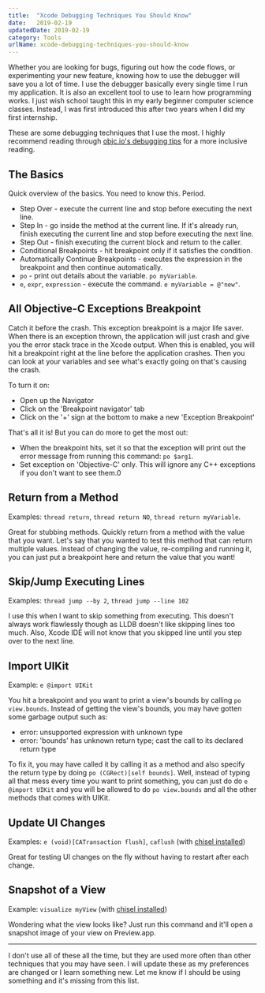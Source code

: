 ```yaml
---
title:  "Xcode Debugging Techniques You Should Know"
date:   2019-02-19
updatedDate: 2019-02-19
category: Tools
urlName: xcode-debugging-techniques-you-should-know
---
```


Whether you are looking for bugs, figuring out how the code flows, or
experimenting your new feature, knowing how to use the debugger will save you a
lot of time. I use the debugger basically every single time I run my application.
It is also an excellent tool to use to learn how programming works. I just wish
school taught this in my early beginner computer science classes. Instead,
I was first introduced this after two years when I did my first internship.

These are some debugging techniques that I use the most. I highly recommend
reading through [objc.io's debugging tips](https://www.objc.io/issues/19-debugging/lldb-debugging/)
for a more inclusive reading.

## The Basics

Quick overview of the basics. You need to know this. Period.

* Step Over - execute the current line and stop before executing the next line.
* Step In - go inside the method at the current line. If it's already run, finish
executing the current line and stop before executing the next line.
* Step Out - finish executing the current block and return to the caller.
* Conditional Breakpoints - hit breakpoint only if it satisfies the condition.
* Automatically Continue Breakpoints - executes the expression in the breakpoint
and then continue automatically.
* `po` - print out details about the variable. `po myVariable`.
* `e`, `expr`, `expression` - execute the command. `e myVariable = @"new"`.

## All Objective-C Exceptions Breakpoint

Catch it before the crash. This exception breakpoint is a major life saver.
When there is an exception thrown, the application will just crash and give
you the error stack trace in the Xcode output. When this is enabled, you will
hit a breakpoint right at the line before the application crashes. Then you can
look at your variables and see what's exactly going on that's causing the crash.

To turn it on:

* Open up the Navigator
* Click on the 'Breakpoint navigator' tab
* Click on the '+' sign at the bottom to make a new 'Exception Breakpoint'

That's all it is! But you can do more to get the most out:

* When the breakpoint hits, set it so that the exception will print out the
error message from running this command: `po $arg1`.
* Set exception on 'Objective-C' only. This will ignore any C++ exceptions if
you don't want to see them.0

## Return from a Method

Examples: `thread return`, `thread return NO`, `thread return myVariable`.

Great for stubbing methods. Quickly return from a method with the value that you
want. Let's say that you wanted to test this method that can return multiple
values. Instead of changing the value, re-compiling and running it, you can just
put a breakpoint here and return the value that you want!

## Skip/Jump Executing Lines

Examples: `thread jump --by 2`, `thread jump --line 102`

I use this when I want to skip something from executing. This doesn't always work
flawlessly though as LLDB doesn't like skipping lines too much. Also, Xcode IDE
will not know that you skipped line until you step over to the next line.

## Import UIKit

Example: `e @import UIKit`

You hit a breakpoint and you want to print a view's bounds by calling
`po view.bounds`. Instead of getting the view's bounds, you may have gotten some
garbage output such as:

* error: unsupported expression with unknown type
* error: 'bounds' has unknown return type; cast the call to its declared return type

To fix it, you may have called it by calling it as a method and also specify the
return type by doing `po (CGRect)[self bounds]`. Well, instead of typing all that
mess every time you want to print something, you can just do do `e @import UIKit`
and you will be allowed to do `po view.bounds` and all the other methods that comes
with UIKit.

## Update UI Changes

Examples: `e (void)[CATransaction flush]`, `caflush` (with [chisel installed](https://github.com/facebook/chisel))

Great for testing UI changes on the fly without having to restart after each change.

## Snapshot of a View

Example: `visualize myView` (with [chisel installed](https://github.com/facebook/chisel))

Wondering what the view looks like? Just run this command and it'll open a snapshot
image of your view on Preview.app.

---

I don't use all of these all the time, but they are used more often than other techniques
that you may have seen. I will update these as my preferences are changed or I learn
something new. Let me know if I should be using something and it's missing from this
list.